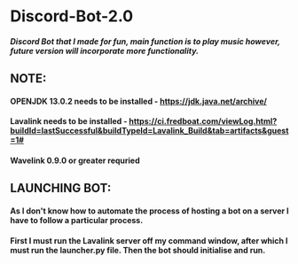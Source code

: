 # Discord-Bot-2.0

##### Discord Bot that I made for fun, main function is to play music however, future version will incorporate more functionality.

## NOTE: 
#### OPENJDK 13.0.2 needs to be installed - https://jdk.java.net/archive/
#### Lavalink needs to be installed - https://ci.fredboat.com/viewLog.html?buildId=lastSuccessful&buildTypeId=Lavalink_Build&tab=artifacts&guest=1#
#### Wavelink 0.9.0 or greater requried
 
## LAUNCHING BOT:
#### As I don't know how to automate the process of hosting a bot on a server I have to follow a particular process.
#### First I must run the Lavalink server off my command window, after which I must run the launcher.py file. Then the bot should initialise and run. 
